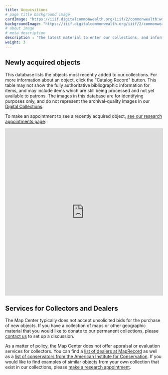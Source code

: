 ```yaml
---
title: Acquisitions
# page title background image
cardImage: "https://iiif.digitalcommonwealth.org/iiif/2/commonwealth:wd3765932/1197,2952,7553,3500/1800,/0/default.jpg"
backgroundImage: "https://iiif.digitalcommonwealth.org/iiif/2/commonwealth:wd3765932/1197,2952,7553,3136/1800,/0/default.jpg"
# about image
# meta description
description : "The latest material to enter our collections, and information on our collection development areas"
weight: 3
---
```


## Newly acquired objects 

This database lists the objects most recently added to our collections. For more information about an object, click the "Catalog Record" button. This table may not show the fully authoritative bibliographic information for items, and may include items which are still being processed and not yet available to patrons. The images in this database are for identifying purposes only, and do not represent the archival-quality images in our [Digital Collections](/collections/digital-collections).

To make an appointment to see a recently acquired object, [see our research appointments page](/research/appointments).

<iframe class="airtable-embed" src="https://airtable.com/embed/shr0RgG4AfpROgnqH?backgroundColor=green&viewControls=on" frameborder="0" onmousewheel="" width="100%" height="533" style="background: transparent; border: 1px solid #ccc;"></iframe>



## Services for Collectors and Dealers

The Map Center typically does not accept unsolicited bids for the purchase of new objects. If you have a collection of maps or other geographic material that you would like to donate to our permanent collections, please [contact us](/about/contact) to set up a discussion.

As a matter of policy, the Map Center does not offer appraisal or evaluation services for collectors. You can find a [list of dealers at MapRecord](https://www.maprecord.com/Dealers.html) as well as a [list of conservators from the American Institute for Conservation](https://www.culturalheritage.org/about-conservation/find-a-conservator). If you would like to find examples of similar objects from your own collection that exist in our collections, please [make a research appointment](/research).
